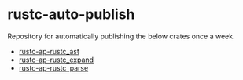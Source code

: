 # rustc-auto-publish

Repository for automatically publishing the below crates once a week.

- [rustc-ap-rustc_ast](https://crates.io/crates/rustc-ap_rustc_ast)
- [rustc-ap-rustc_expand](https://crates.io/crates/rustc-ap_rustc_expand)
- [rustc-ap-rustc_parse](https://crates.io/crates/rustc-ap_rustc_parse)

